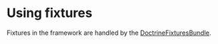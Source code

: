 # Using fixtures

Fixtures in the framework are handled by the [DoctrineFixturesBundle](http://symfony.com/doc/current/bundles/DoctrineFixturesBundle/index.html).
